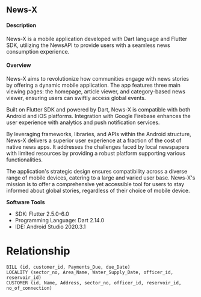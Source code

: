 ## News-X

#### Description
News-X is a mobile application developed with Dart language and Flutter SDK, utilizing the NewsAPI to provide users with a seamless news consumption experience.

#### Overview
News-X aims to revolutionize how communities engage with news stories by offering a dynamic mobile application. The app features three main viewing pages: the homepage, article viewer, and category-based news viewer, ensuring users can swiftly access global events.

Built on Flutter SDK and powered by Dart, News-X is compatible with both Android and iOS platforms. Integration with Google Firebase enhances the user experience with analytics and push notification services.

By leveraging frameworks, libraries, and APIs within the Android structure, News-X delivers a superior user experience at a fraction of the cost of native news apps. It addresses the challenges faced by local newspapers with limited resources by providing a robust platform supporting various functionalities.

The application's strategic design ensures compatibility across a diverse range of mobile devices, catering to a large and varied user base. News-X's mission is to offer a comprehensive yet accessible tool for users to stay informed about global stories, regardless of their choice of mobile device.

**Software Tools**
- SDK: Flutter 2.5.0-6.0
- Programming Language: Dart 2.14.0
- IDE: Android Studio 2020.3.1

# Relationship 
```OFFICER (id, Name, sector_no) RESERVOIR (id, Name, Water_level)
BILL (id, customer_id, Payments_Due, due_Date)
LOCALITY (sector_no, Area_Name, Water_Supply_Date, officer_id,
reservoir_id)
CUSTOMER (id, Name, Address, sector_no, officer_id, reservoir_id,
no_of_connection)
```
